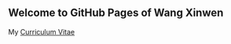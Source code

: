 ## Welcome to GitHub Pages of Wang Xinwen
My [Curriculum Vitae](https://owen1234560.github.io/MY-CV/Owen_github.html)
